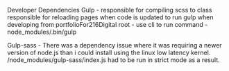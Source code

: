 Developer Dependencies
Gulp -
  responsible for compiling scss to class
  responsible for reloading pages when code is updated
  to run gulp when developing from portfolioFor216Digital root -
    use cli to run command - node_modules/.bin/gulp

  Gulp-sass -
    There was a dependency issue where it was requiring a newer version of node.js than i could install using the linux low latency kernel.  /node_modules/gulp-sass/index.js had to be run in strict mode as a result.
